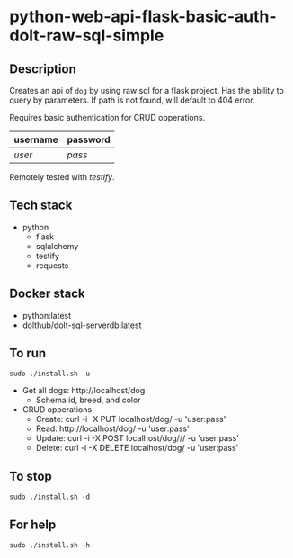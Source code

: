 # python-web-api-flask-basic-auth-dolt-raw-sql-simple

## Description
Creates an api of `dog` by using raw sql for a flask project.
Has the ability to query by parameters.
If path is not found, will default to 404 error.

Requires basic authentication for CRUD opperations.

| username | password |
| ------- | -------- |
| *user* | *pass* |

Remotely tested with *testify*.

## Tech stack
- python
  - flask
  - sqlalchemy
  - testify
  - requests

## Docker stack
- python:latest
- dolthub/dolt-sql-serverdb:latest

## To run
`sudo ./install.sh -u`
- Get all dogs: http://localhost/dog
  - Schema id, breed, and color
- CRUD opperations
  - Create: curl -i -X PUT localhost/dog/<id>  -u 'user:pass'
  - Read: http://localhost/dog/<id> -u 'user:pass'
  - Update: curl -i -X POST localhost/dog/<id>/<breed>/<color>  -u 'user:pass'
  - Delete: curl -i -X DELETE localhost/dog/<id>  -u 'user:pass'

## To stop
`sudo ./install.sh -d`

## For help
`sudo ./install.sh -h`
